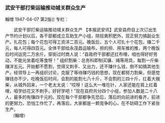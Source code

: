 ### 武安干部打柴运输推动城关群众生产
翰增
1947-04-07
第2版()
专栏：

　　武安干部打柴运输推动城关群众生产
    【本报武安讯】武安县府自上次订出生产节约计划以后，各干部都成立互助生产小组，除拾粪积肥外，现正努力搞副业生产。扎花包；每个花包可得工资洋二百元。晚饭后，五个人可扎十个花包，赚二千元，每人可得四百元。全体干部给永茂昌运输布，担的担、用车推的推，两个晚饭后时间运完二万余斤。穿街过时商人说：“县政府干部都还扛布哩，咱也得好好劳动，不能光坐着吃等食呀！”
    组织割柴：总务科即制买镰、绳等用具，每割一斤柴赚洋五元。开始都不愿割，觉得又刺手、又出力，还不赚什么钱，倒不如搞其他生产。经领导上一再组织讨论，克服了等待赚巧钱的思想，现在都努力割柴，但感觉赚钱亦不少，吃晚饭后时间，会割的能割七八十斤，不会割的三四十斤，扛着大捆柴，从城外回来，一个老太太说：“哎呀！这么大一堆圪针，人家还能在肩上扛着哩，咱学纺花又不刺手，好好学吧！”现在县府共分四个小组，参加人数是二十八人，最多的有赚四千元的。现在每个干部都争先恐后，落后的向前进的看齐，前进的更努力，恐怕工作忙了，再落后，大家都是一颗竞争的心，在不妨碍工作下紧张生产。
　    
　        （翰增）
